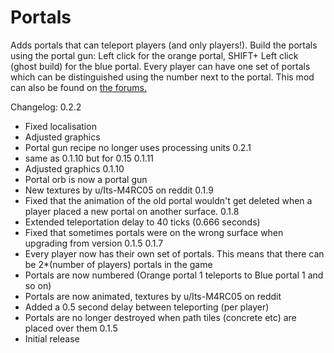 # Portals

Adds portals that can teleport players (and only players!). Build the portals using the portal gun: Left click for the orange portal, SHIFT+ Left click (ghost build) for the blue portal. Every player can have one set of portals which can be distinguished using the number next to the portal. This mod can also be found on [the forums.](https://forums.factorio.com/viewtopic.php?f=93&t=44305)

Changelog:
0.2.2
- Fixed localisation
- Adjusted graphics
- Portal gun recipe no longer uses processing units
0.2.1
 - same as 0.1.10 but for 0.15
0.1.11
- Adjusted graphics
0.1.10
- Portal orb is now a portal gun
- New textures by u/Its-M4RC05 on reddit
0.1.9
- Fixed that the animation of the old portal wouldn't get deleted when a player placed a new portal on another surface.
0.1.8
- Extended teleportation delay to 40 ticks (0.666 seconds)
- Fixed that sometimes portals were on the wrong surface when upgrading from version 0.1.5
0.1.7
- Every player now has their own set of portals. This means that there can be 2*(number of players) portals in the game
- Portals are now numbered (Orange portal 1 teleports to Blue portal 1 and so on)
- Portals are now animated, textures by u/Its-M4RC05 on reddit
- Added a 0.5 second delay between teleporting (per player)
- Portals are no longer destroyed when path tiles (concrete etc) are placed over them
0.1.5
- Initial release
